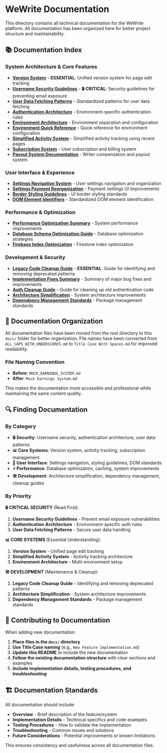 # WeWrite Documentation

This directory contains all technical documentation for the WeWrite platform. All documentation has been organized here for better project structure and maintainability.

## 📚 Documentation Index

### System Architecture & Core Features

- **[Version System](./VERSION_SYSTEM.md)** - **ESSENTIAL**: Unified version system for page edit tracking
- **[Username Security Guidelines](./USERNAME_SECURITY_GUIDELINES.md)** - **🔒 CRITICAL**: Security guidelines for preventing email exposure
- **[User Data Fetching Patterns](./USER_DATA_FETCHING_PATTERNS.md)** - Standardized patterns for user data fetching
- **[Authentication Architecture](./AUTHENTICATION_ARCHITECTURE.md)** - Environment-specific authentication rules
- **[Environment Architecture](./ENVIRONMENT_ARCHITECTURE.md)** - Environment separation and configuration
- **[Environment Quick Reference](./ENVIRONMENT_QUICK_REFERENCE.md)** - Quick reference for environment configuration
- **[Simplified Activity System](./SIMPLIFIED_ACTIVITY_SYSTEM.md)** - Simplified activity tracking using recent pages
- **[Subscription System](./SUBSCRIPTION_SYSTEM.md)** - User subscription and billing system
- **[Payout System Documentation](./PAYOUT_SYSTEM_DOCUMENTATION.md)** - Writer compensation and payout system

### User Interface & Experience

- **[Settings Navigation System](./SETTINGS_NAVIGATION_SYSTEM.md)** - User settings navigation and organization
- **[Settings Payment Reorganization](./SETTINGS_PAYMENT_REORGANIZATION.md)** - Payment settings UI improvements
- **[Border Styling Guidelines](./BORDER_STYLING_GUIDELINES.md)** - UI border styling standards
- **[DOM Element Identifiers](./DOM_ELEMENT_IDENTIFIERS.md)** - Standardized DOM element identification

### Performance & Optimization

- **[Performance Optimization Summary](./PERFORMANCE_OPTIMIZATION_SUMMARY.md)** - System performance improvements
- **[Database Schema Optimization Guide](./DATABASE_SCHEMA_OPTIMIZATION_GUIDE.md)** - Database optimization strategies
- **[Firebase Index Optimization](./FIREBASE_INDEX_OPTIMIZATION.md)** - Firestore index optimization

### Development & Security

- **[Legacy Code Cleanup Guide](./LEGACY_CODE_CLEANUP_GUIDE.md)** - **ESSENTIAL**: Guide for identifying and removing deprecated patterns
- **[Implementation Fixes Summary](./IMPLEMENTATION_FIXES_SUMMARY.md)** - Summary of major bug fixes and improvements
- **[Auth Cleanup Guide](./AUTH_CLEANUP_GUIDE.md)** - Guide for cleaning up old authentication code
- **[Architecture Simplification](./ARCHITECTURE_SIMPLIFICATION.md)** - System architecture improvements
- **[Dependency Management Standards](./DEPENDENCY_MANAGEMENT_STANDARDS.md)** - Package management standards

## 📁 Documentation Organization

All documentation files have been moved from the root directory to this `docs/` folder for better organization. File names have been converted from `ALL_CAPS_WITH_UNDERSCORES.md` to `Title Case With Spaces.md` for improved readability.

### File Naming Convention

- **Before**: `MOCK_EARNINGS_SYSTEM.md`
- **After**: `Mock Earnings System.md`

This makes the documentation more accessible and professional while maintaining the same content quality.

## 🔍 Finding Documentation

### By Category

- **🔒 Security**: Username security, authentication architecture, user data patterns
- **📊 Core Systems**: Version system, activity tracking, subscription management
- **🎨 User Interface**: Settings navigation, styling guidelines, DOM standards
- **⚡ Performance**: Database optimization, caching, system improvements
- **🛠️ Development**: Architecture simplification, dependency management, cleanup guides

### By Priority

**🔒 CRITICAL SECURITY** (Read First):
1. **Username Security Guidelines** - Prevent email exposure vulnerabilities
2. **Authentication Architecture** - Environment-specific auth rules
3. **User Data Fetching Patterns** - Secure user data handling

**📊 CORE SYSTEMS** (Essential Understanding):
1. **Version System** - Unified page edit tracking
2. **Simplified Activity System** - Activity tracking architecture
3. **Environment Architecture** - Multi-environment setup

**🛠️ DEVELOPMENT** (Maintenance & Cleanup):
1. **Legacy Code Cleanup Guide** - Identifying and removing deprecated patterns
2. **Architecture Simplification** - System architecture improvements
3. **Dependency Management Standards** - Package management standards

## 📝 Contributing to Documentation

When adding new documentation:

1. **Place files in the `docs/` directory**
2. **Use Title Case naming** (e.g., `New Feature Implementation.md`)
3. **Update this README** to include the new documentation
4. **Follow the existing documentation structure** with clear sections and examples
5. **Include implementation details, testing procedures, and troubleshooting**

## 🏗️ Documentation Standards

All documentation should include:

- **Overview** - Brief description of the feature/system
- **Implementation Details** - Technical specifics and code examples
- **Testing Procedures** - How to validate the implementation
- **Troubleshooting** - Common issues and solutions
- **Future Considerations** - Potential improvements or known limitations

This ensures consistency and usefulness across all documentation files.
